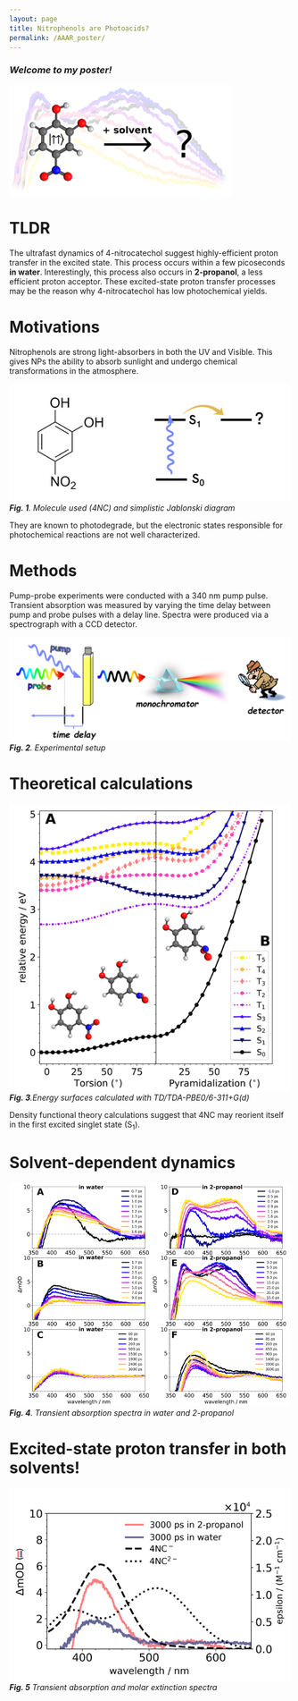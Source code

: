 ```yaml
---
layout: page
title: Nitrophenols are Photoacids?
permalink: /AAAR_poster/
---
```


### *Welcome to my poster!* ### 

<img src="https://raw.githubusercontent.com/yreva/daltonian.co/main/images/TOC_1.png" width=400 align='middle'/> 

# TLDR

The ultrafast dynamics of 4-nitrocatechol suggest highly-efficient proton transfer in the excited state. This process occurs within a few picoseconds **in water**. Interestingly, this process also occurs in **2-propanol**, a less efficient proton acceptor. These excited-state proton transfer processes may be the reason why 4-nitrocatechol has low photochemical yields. 

# Motivations

Nitrophenols are strong light-absorbers in both the UV and Visible. This gives NPs the ability to absorb sunlight and undergo chemical transformations in the atmosphere. 

![Poster1](/images/Poster1.png)
***Fig. 1**. Molecule used (4NC) and simplistic Jablonski diagram*

They are known to photodegrade, but the electronic states responsible for photochemical reactions are not well characterized.

# Methods

Pump-probe experiments were conducted with a 340 nm pump pulse. Transient absorption was measured by varying the time delay between pump and probe pulses with a delay line. 
Spectra were produced via a spectrograph with a CCD detector.

![ExperimentalSetup](/images/Poster2.png)
***Fig. 2**. Experimental setup*

# Theoretical calculations

![PES](/images/Poster3.png)
***Fig. 3**.Energy surfaces calculated with TD/TDA-PBE0/6-311+G(d)*

Density functional theory calculations suggest that 4NC may reorient itself in the first excited singlet state (S<sub>1</sub>).

# Solvent-dependent dynamics

![TASpectra](/images/Poster4.png)
***Fig. 4**. Transient absorption spectra in water and 2-propanol*

# Excited-state proton transfer in both solvents!

![StaticSpectra](/images/Poster5.png)
***Fig. 5** Transient absorption and molar extinction spectra*





